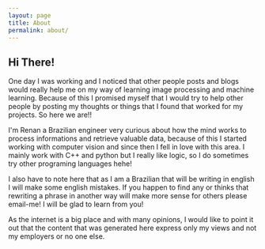 ```yaml
---
layout: page
title: About
permalink: about/
---
```

## Hi There!

One day I was working and I noticed that other people posts and blogs would
really help me on my way of learning image processing and machine learning.
Because of this I promised myself that I would try to help other people by
posting my thoughts or things that I found that worked for my projects. So
here we are!!

I'm Renan a Brazilian engineer very curious about how the mind works to process
informations and retrieve valuable data, because of this I started working with
computer vision and since then I fell in love with this area. I mainly work with
C++ and python but I really like logic, so I do sometimes try other programing
languages hehe!

I also have to note here that as I am a Brazilian that will be writing in english
I will make some english mistakes. If you happen to find any or thinks that
rewriting a phrase in another way will make more sense for others please email-me!
I will be glad to learn from you!

As the internet is a big place and with many opinions, I would like to point it
out that the content that was generated here express only my views and not my
employers or no one else.
